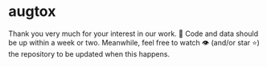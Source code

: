 # augtox

Thank you very much for your interest in our work. 🙏 Code and data should be up within a week or two. Meanwhile, feel free to watch 👁️ (and/or star ⭐) the repository to be updated when this happens.
